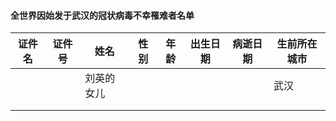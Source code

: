 #### 全世界因始发于武汉的冠状病毒不幸罹难者名单

证件名|证件号|姓名|性别|年龄|出生日期|病逝日期|生前所在城市|
| --|--|--|--|--|--|--|--|
|  |  |  刘英的女儿|  |  |  |  |武汉  |
|  |  |  |  |  |  |  |  |
|  |  |  |  |  |  |  |  |
